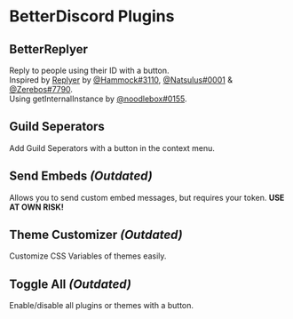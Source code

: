 # BetterDiscord Plugins
## BetterReplyer
Reply to people using their ID with a button.  
Inspired by [Replyer](https://github.com/cosmicsalad/Discord-Themes-and-Plugins/blob/master/plugins/replyer.plugin.js) by [@Hammock#3110](https://github.com/cosmicsalad), [@Natsulus#0001](https://github.com/Delivator) & [@Zerebos#7790](https://github.com/rauenzi).  
Using getInternalInstance by [@noodlebox#0155](https://github.com/noodlebox).

## Guild Seperators
Add Guild Seperators with a button in the context menu.

## Send Embeds *(Outdated)*
Allows you to send custom embed messages, but requires your token. **USE AT OWN RISK!**

## Theme Customizer *(Outdated)*
Customize CSS Variables of themes easily.

## Toggle All *(Outdated)*
Enable/disable all plugins or themes with a button.
